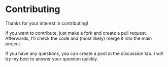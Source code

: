 # Contributing

Thanks for your interest in contributing!

If you want to contribute, just make a fork and create a pull request. Afterwards, I'll check the code and (most likely) merge it into the main project.

If you have any questions, you can create a post in the discussion tab. I will try my best to answer your question quickly.
